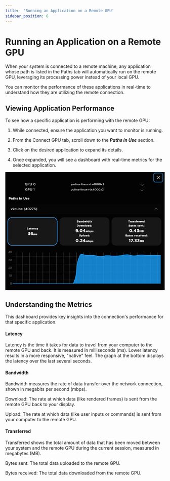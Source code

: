 ```yaml
---
title:  'Running an Application on a Remote GPU'
sidebar_position: 6
---
```


# Running an Application on a Remote GPU

When your system is connected to a remote machine, any application whose path is listed in the Paths tab will automatically run on the remote GPU, leveraging its processing power instead of your local GPU.

You can monitor the performance of these applications in real-time to understand how they are utilizing the remote connection.


## Viewing Application Performance
To see how a specific application is performing with the remote GPU:

1. While connected, ensure the application you want to monitor is running.

2. From the Connect GPU tab, scroll down to the ***Paths in Use*** section.

3. Click on the desired application to expand its details. 

4. Once expanded, you will see a dashboard with real-time metrics for the selected application.

![Application Telemetry](/img/juice/run_app_latency.png)

## Understanding the Metrics

This dashboard provides key insights into the connection's performance for that specific application.

#### Latency
Latency is the time it takes for data to travel from your computer to the remote GPU and back. It is measured in milliseconds (ms). Lower latency results in a more responsive, "native" feel. The graph at the bottom displays the latency over the last several seconds.


#### Bandwidth
Bandwidth measures the rate of data transfer over the network connection, shown in megabits per second (mbps).

Download: The rate at which data (like rendered frames) is sent from the remote GPU back to your display.

Upload: The rate at which data (like user inputs or commands) is sent from your computer to the remote GPU. 

#### Transferred
Transferred shows the total amount of data that has been moved between your system and the remote GPU during the current session, measured in megabytes (MB).

Bytes sent: The total data uploaded to the remote GPU. 

Bytes received: The total data downloaded from the remote GPU. 

